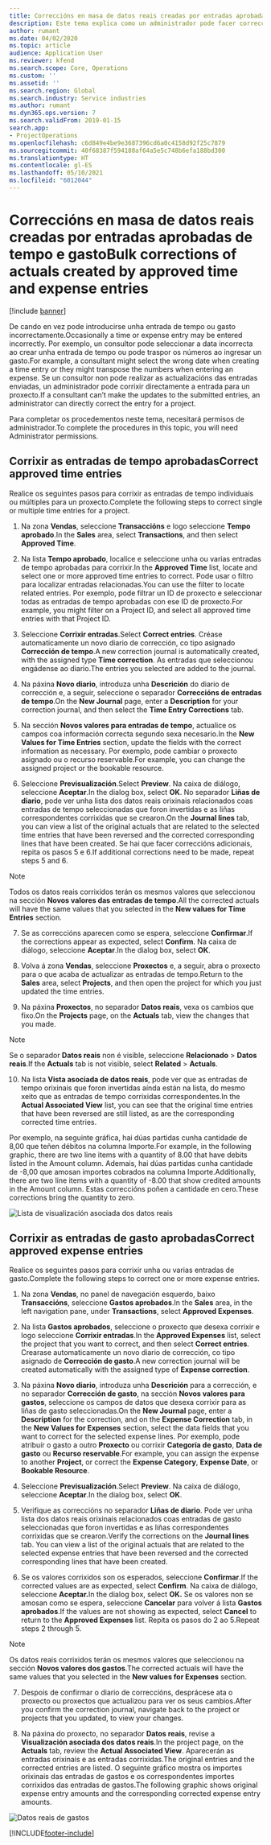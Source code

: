 ```yaml
---
title: Correccións en masa de datos reais creadas por entradas aprobadas de tempo e gasto
description: Este tema explica como un administrador pode facer correccións sinxelas ou en masa ás entradas de tempo ou gasto aprobadas previamente se a facturación non está completa.
author: rumant
ms.date: 04/02/2020
ms.topic: article
audience: Application User
ms.reviewer: kfend
ms.search.scope: Core, Operations
ms.custom: ''
ms.assetid: ''
ms.search.region: Global
ms.search.industry: Service industries
ms.author: rumant
ms.dyn365.ops.version: 7
ms.search.validFrom: 2019-01-15
search.app:
- ProjectOperations
ms.openlocfilehash: c6d849e4be9e3687396cd6a0c4158d92f25c7879
ms.sourcegitcommit: 40f68387f594180af64a5e5c748b6efa188bd300
ms.translationtype: HT
ms.contentlocale: gl-ES
ms.lasthandoff: 05/10/2021
ms.locfileid: "6012044"
---
```

# <a name="bulk-corrections-of-actuals-created-by-approved-time-and-expense-entries"></a><span data-ttu-id="9934e-103">Correccións en masa de datos reais creadas por entradas aprobadas de tempo e gasto</span><span class="sxs-lookup"><span data-stu-id="9934e-103">Bulk corrections of actuals created by approved time and expense entries</span></span>

[!include [banner](../includes/psa-now-project-operations.md)]

<span data-ttu-id="9934e-104">De cando en vez pode introducirse unha entrada de tempo ou gasto incorrectamente.</span><span class="sxs-lookup"><span data-stu-id="9934e-104">Occasionally a time or expense entry may be entered incorrectly.</span></span> <span data-ttu-id="9934e-105">Por exemplo, un consultor pode seleccionar a data incorrecta ao crear unha entrada de tempo ou pode traspor os números ao ingresar un gasto.</span><span class="sxs-lookup"><span data-stu-id="9934e-105">For example, a consultant might select the wrong date when creating a time entry or they might transpose the numbers when entering an expense.</span></span> <span data-ttu-id="9934e-106">Se un consultor non pode realizar as actualizacións das entradas enviadas, un administrador pode corrixir directamente a entrada para un proxecto.</span><span class="sxs-lookup"><span data-stu-id="9934e-106">If a consultant can’t make the updates to the submitted entries, an administrator can directly correct the entry for a project.</span></span>

<span data-ttu-id="9934e-107">Para completar os procedementos neste tema, necesitará permisos de administrador.</span><span class="sxs-lookup"><span data-stu-id="9934e-107">To complete the procedures in this topic, you will need Administrator permissions.</span></span>

## <a name="correct-approved-time-entries"></a><span data-ttu-id="9934e-108">Corrixir as entradas de tempo aprobadas</span><span class="sxs-lookup"><span data-stu-id="9934e-108">Correct approved time entries</span></span>     

<span data-ttu-id="9934e-109">Realice os seguintes pasos para corrixir as entradas de tempo individuais ou múltiples para un proxecto.</span><span class="sxs-lookup"><span data-stu-id="9934e-109">Complete the following steps to correct single or multiple time entries for a project.</span></span>

1. <span data-ttu-id="9934e-110">Na zona **Vendas**, seleccione **Transaccións** e logo seleccione **Tempo aprobado**.</span><span class="sxs-lookup"><span data-stu-id="9934e-110">In the **Sales** area, select **Transactions**, and then select **Approved Time**.</span></span> 

2. <span data-ttu-id="9934e-111">Na lista **Tempo aprobado**, localice e seleccione unha ou varias entradas de tempo aprobadas para corrixir.</span><span class="sxs-lookup"><span data-stu-id="9934e-111">In the **Approved Time** list, locate and select one or more approved time entries to correct.</span></span> <span data-ttu-id="9934e-112">Pode usar o filtro para localizar entradas relacionadas.</span><span class="sxs-lookup"><span data-stu-id="9934e-112">You can use the filter to locate related entries.</span></span> <span data-ttu-id="9934e-113">Por exemplo, pode filtrar un ID de proxecto e seleccionar todas as entradas de tempo aprobadas con ese ID de proxecto.</span><span class="sxs-lookup"><span data-stu-id="9934e-113">For example, you might filter on a Project ID, and select all approved time entries with that Project ID.</span></span>

3. <span data-ttu-id="9934e-114">Seleccione **Corrixir entradas**.</span><span class="sxs-lookup"><span data-stu-id="9934e-114">Select **Correct entries**.</span></span> <span data-ttu-id="9934e-115">Créase automaticamente un novo diario de corrección, co tipo asignado **Corrección de tempo**.</span><span class="sxs-lookup"><span data-stu-id="9934e-115">A new correction journal is automatically created, with the assigned type **Time correction**.</span></span> <span data-ttu-id="9934e-116">As entradas que seleccionou engádense ao diario.</span><span class="sxs-lookup"><span data-stu-id="9934e-116">The entries you selected are added to the journal.</span></span> 

4. <span data-ttu-id="9934e-117">Na páxina **Novo diario**, introduza unha **Descrición** do diario de corrección e, a seguir, seleccione o separador **Correccións de entradas de tempo**.</span><span class="sxs-lookup"><span data-stu-id="9934e-117">On the **New Journal** page, enter a **Description** for your correction journal, and then select the **Time Entry Corrections** tab.</span></span>  
5. <span data-ttu-id="9934e-118">Na sección **Novos valores para entradas de tempo**, actualice os campos coa información correcta segundo sexa necesario.</span><span class="sxs-lookup"><span data-stu-id="9934e-118">In the **New Values for Time Entries** section, update the fields with the correct information as necessary.</span></span> <span data-ttu-id="9934e-119">Por exemplo, pode cambiar o proxecto asignado ou o recurso reservable.</span><span class="sxs-lookup"><span data-stu-id="9934e-119">For example, you can change the assigned project or the bookable resource.</span></span>

6. <span data-ttu-id="9934e-120">Seleccione **Previsualización**.</span><span class="sxs-lookup"><span data-stu-id="9934e-120">Select **Preview**.</span></span> <span data-ttu-id="9934e-121">Na caixa de diálogo, seleccione **Aceptar**.</span><span class="sxs-lookup"><span data-stu-id="9934e-121">In the dialog box, select **OK**.</span></span> <span data-ttu-id="9934e-122">No separador **Liñas de diario**, pode ver unha lista dos datos reais orixinais relacionados coas entradas de tempo seleccionadas que foron invertidas e as liñas correspondentes corrixidas que se crearon.</span><span class="sxs-lookup"><span data-stu-id="9934e-122">On the **Journal lines** tab, you can view a list of the original actuals that are related to the selected time entries that have been reversed and the corrected corresponding lines that have been created.</span></span> <span data-ttu-id="9934e-123">Se hai que facer correccións adicionais, repita os pasos 5 e 6.</span><span class="sxs-lookup"><span data-stu-id="9934e-123">If additional corrections need to be made, repeat steps 5 and 6.</span></span> 

> [!NOTE]
> <span data-ttu-id="9934e-124">Todos os datos reais corrixidos terán os mesmos valores que seleccionou na sección **Novos valores das entradas de tempo**.</span><span class="sxs-lookup"><span data-stu-id="9934e-124">All the corrected actuals will have the same values that you selected in the **New values for Time Entries** section.</span></span>

7. <span data-ttu-id="9934e-125">Se as correccións aparecen como se espera, seleccione **Confirmar**.</span><span class="sxs-lookup"><span data-stu-id="9934e-125">If the corrections appear as expected, select **Confirm**.</span></span> <span data-ttu-id="9934e-126">Na caixa de diálogo, seleccione **Aceptar**.</span><span class="sxs-lookup"><span data-stu-id="9934e-126">In the dialog box, select **OK**.</span></span>

8. <span data-ttu-id="9934e-127">Volva á zona **Vendas**, seleccione **Proxectos** e, a seguir, abra o proxecto para o que acaba de actualizar as entradas de tempo.</span><span class="sxs-lookup"><span data-stu-id="9934e-127">Return to the **Sales** area, select **Projects**, and then open the project for which you just updated the time entries.</span></span> 

9. <span data-ttu-id="9934e-128">Na páxina **Proxectos**, no separador **Datos reais**, vexa os cambios que fixo.</span><span class="sxs-lookup"><span data-stu-id="9934e-128">On the **Projects** page, on the **Actuals** tab, view the changes that you made.</span></span> 

> [!NOTE]
> <span data-ttu-id="9934e-129">Se o separador **Datos reais** non é visible, seleccione **Relacionado** > **Datos reais**.</span><span class="sxs-lookup"><span data-stu-id="9934e-129">If the **Actuals** tab is not visible, select **Related** > **Actuals**.</span></span>  

10. <span data-ttu-id="9934e-130">Na lista **Vista asociada de datos reais**, pode ver que as entradas de tempo orixinais que foron invertidas aínda están na lista, do mesmo xeito que as entradas de tempo corrixidas correspondentes.</span><span class="sxs-lookup"><span data-stu-id="9934e-130">In the **Actual Associated View** list, you can see that the original time entries that have been reversed are still listed, as are the corresponding corrected time entries.</span></span> 

<span data-ttu-id="9934e-131">Por exemplo, na seguinte gráfica, hai dúas partidas cunha cantidade de 8,00 que teñen débitos na columna Importe.</span><span class="sxs-lookup"><span data-stu-id="9934e-131">For example, in the following graphic, there are two line items with a quantity of 8.00 that have debits listed in the Amount column.</span></span> <span data-ttu-id="9934e-132">Ademais, hai dúas partidas cunha cantidade de -8,00 que amosan importes cobrados na columna Importe.</span><span class="sxs-lookup"><span data-stu-id="9934e-132">Additionally, there are two line items with a quantity of -8.00 that show credited amounts in the Amount column.</span></span> <span data-ttu-id="9934e-133">Estas correccións poñen a cantidade en cero.</span><span class="sxs-lookup"><span data-stu-id="9934e-133">These corrections bring the quantity to zero.</span></span>

![Lista de visualización asociada dos datos reais](https://github.com/MicrosoftDocs/dynamics-365-customer-engagement-pr/blob/bulk-corrections-actuals-created-by-approved-time-expense-entries.md/time-actuals.png)
 
## <a name="correct-approved-expense-entries"></a><span data-ttu-id="9934e-135">Corrixir as entradas de gasto aprobadas</span><span class="sxs-lookup"><span data-stu-id="9934e-135">Correct approved expense entries</span></span>

<span data-ttu-id="9934e-136">Realice os seguintes pasos para corrixir unha ou varias entradas de gasto.</span><span class="sxs-lookup"><span data-stu-id="9934e-136">Complete the following steps to correct one or more expense entries.</span></span> 

1. <span data-ttu-id="9934e-137">Na zona **Vendas**, no panel de navegación esquerdo, baixo **Transaccións**, seleccione **Gastos aprobados**.</span><span class="sxs-lookup"><span data-stu-id="9934e-137">In the **Sales** area, in the left navigation pane, under **Transactions**, select **Approved Expenses**.</span></span>

2. <span data-ttu-id="9934e-138">Na lista **Gastos aprobados**, seleccione o proxecto que desexa corrixir e logo seleccione **Corrixir entradas**.</span><span class="sxs-lookup"><span data-stu-id="9934e-138">In the **Approved Expenses** list, select the project that you want to correct, and then select **Correct entries**.</span></span> <span data-ttu-id="9934e-139">Crearase automaticamente un novo diario de corrección, co tipo asignado de **Corrección de gasto**.</span><span class="sxs-lookup"><span data-stu-id="9934e-139">A new correction journal will be created automatically with the assigned type of **Expense correction**.</span></span> 

3. <span data-ttu-id="9934e-140">Na páxina **Novo diario**, introduza unha **Descrición** para a corrección, e no separador **Corrección de gasto**, na sección **Novos valores para gastos**, seleccione os campos de datos que desexa corrixir para as liñas de gasto seleccionadas.</span><span class="sxs-lookup"><span data-stu-id="9934e-140">On the **New Journal** page, enter a **Description** for the correction, and on the **Expense Correction** tab, in the **New Values for Expenses** section, select the data fields that you want to correct for the selected expense lines.</span></span> <span data-ttu-id="9934e-141">Por exemplo, pode atribuír o gasto a outro **Proxecto** ou corrixir **Categoría de gasto**, **Data de gasto** ou **Recurso reservable**.</span><span class="sxs-lookup"><span data-stu-id="9934e-141">For example, you can assign the expense to another **Project**, or correct the **Expense Category**, **Expense Date**, or **Bookable Resource**.</span></span>

4. <span data-ttu-id="9934e-142">Seleccione **Previsualización**.</span><span class="sxs-lookup"><span data-stu-id="9934e-142">Select **Preview**.</span></span> <span data-ttu-id="9934e-143">Na caixa de diálogo, seleccione **Aceptar**.</span><span class="sxs-lookup"><span data-stu-id="9934e-143">In the dialog box, select **OK**.</span></span> 

5. <span data-ttu-id="9934e-144">Verifique as correccións no separador **Liñas de diario**. Pode ver unha lista dos datos reais orixinais relacionados coas entradas de gasto seleccionadas que foron invertidas e as liñas correspondentes corrixidas que se crearon.</span><span class="sxs-lookup"><span data-stu-id="9934e-144">Verify the corrections on the **Journal lines** tab. You can view a list of the original actuals that are related to the selected expense entries that have been reversed and the corrected corresponding lines that have been created.</span></span>

6. <span data-ttu-id="9934e-145">Se os valores corrixidos son os esperados, seleccione **Confirmar**.</span><span class="sxs-lookup"><span data-stu-id="9934e-145">If the corrected values are as expected, select **Confirm**.</span></span> <span data-ttu-id="9934e-146">Na caixa de diálogo, seleccione **Aceptar.**</span><span class="sxs-lookup"><span data-stu-id="9934e-146">In the dialog box, select **OK.**</span></span> <span data-ttu-id="9934e-147">Se os valores non se amosan como se espera, seleccione **Cancelar** para volver á lista **Gastos aprobados**.</span><span class="sxs-lookup"><span data-stu-id="9934e-147">If the values are not showing as expected, select **Cancel** to return to the **Approved Expenses** list.</span></span> <span data-ttu-id="9934e-148">Repita os pasos do 2 ao 5.</span><span class="sxs-lookup"><span data-stu-id="9934e-148">Repeat steps 2 through 5.</span></span> 

> [!NOTE]
> <span data-ttu-id="9934e-149">Os datos reais corrixidos terán os mesmos valores que seleccionou na sección **Novos valores dos gastos**.</span><span class="sxs-lookup"><span data-stu-id="9934e-149">The corrected actuals will have the same values that you selected in the **New values for Expenses** section.</span></span>

7. <span data-ttu-id="9934e-150">Despois de confirmar o diario de correccións, desprácese ata o proxecto ou proxectos que actualizou para ver os seus cambios.</span><span class="sxs-lookup"><span data-stu-id="9934e-150">After you confirm the correction journal, navigate back to the project or projects that you updated, to view your changes.</span></span>  

8. <span data-ttu-id="9934e-151">Na páxina do proxecto, no separador **Datos reais**, revise a **Visualización asociada dos datos reais**.</span><span class="sxs-lookup"><span data-stu-id="9934e-151">In the project page, on the **Actuals** tab, review the **Actual Associated View**.</span></span> <span data-ttu-id="9934e-152">Aparecerán as entradas orixinais e as entradas corrixidas.</span><span class="sxs-lookup"><span data-stu-id="9934e-152">The original entries and the corrected entries are listed.</span></span> <span data-ttu-id="9934e-153">O seguinte gráfico mostra os importes orixinais das entradas de gastos e os correspondentes importes corrixidos das entradas de gastos.</span><span class="sxs-lookup"><span data-stu-id="9934e-153">The following graphic shows original expense entry amounts and the corresponding corrected expense entry amounts.</span></span> 

![Datos reais de gastos](https://user-images.githubusercontent.com/60806505/77122219-4cd52900-69fa-11ea-8349-ccd2ffebf640.png)


[!INCLUDE[footer-include](../includes/footer-banner.md)]
